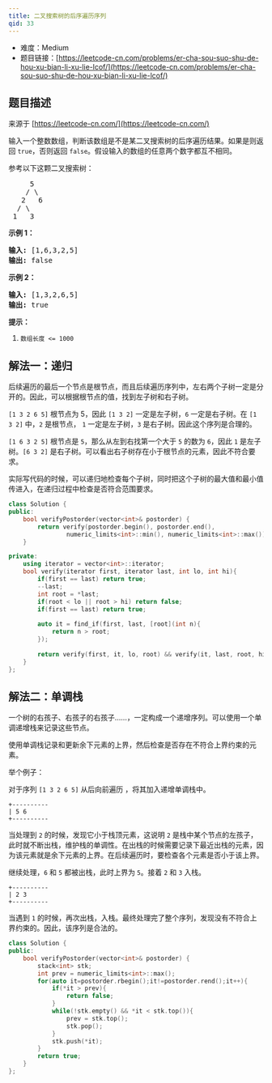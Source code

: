 ```yaml
---
title: 二叉搜索树的后序遍历序列
qid: 33
---
```



- 难度：Medium
- 题目链接：[https://leetcode-cn.com/problems/er-cha-sou-suo-shu-de-hou-xu-bian-li-xu-lie-lcof/](https://leetcode-cn.com/problems/er-cha-sou-suo-shu-de-hou-xu-bian-li-xu-lie-lcof/)


## 题目描述

来源于 [https://leetcode-cn.com/](https://leetcode-cn.com/)

<p>输入一个整数数组，判断该数组是不是某二叉搜索树的后序遍历结果。如果是则返回&nbsp;<code>true</code>，否则返回&nbsp;<code>false</code>。假设输入的数组的任意两个数字都互不相同。</p>



<p>参考以下这颗二叉搜索树：</p>

<pre>     5
    / \
   2   6
  / \
 1   3</pre>

<p><strong>示例 1：</strong></p>

<pre><strong>输入: </strong>[1,6,3,2,5]
<strong>输出: </strong>false</pre>

<p><strong>示例 2：</strong></p>

<pre><strong>输入: </strong>[1,3,2,6,5]
<strong>输出: </strong>true</pre>



<p><strong>提示：</strong></p>

<ol>
	<li><code>数组长度 &lt;= 1000</code></li>
</ol>


## 解法一：递归

后续遍历的最后一个节点是根节点，而且后续遍历序列中，左右两个子树一定是分开的。因此，可以根据根节点的值，找到左子树和右子树。


`[1 3 2 6 5]` 根节点为 5，因此 `[1 3 2]` 一定是左子树，`6` 一定是右子树。在 `[1 3 2]` 中，`2` 是根节点， `1` 一定是左子树，`3` 是右子树。因此这个序列是合理的。

`[1 6 3 2 5]` 根节点是 `5`，那么从左到右找第一个大于 `5` 的数为 `6`，因此 `1` 是左子树。`[6 3 2]` 是右子树。可以看出右子树存在小于根节点的元素，因此不符合要求。

实际写代码的时候，可以递归地检查每个子树，同时把这个子树的最大值和最小值传进入，在递归过程中检查是否符合范围要求。

```cpp
class Solution {
public:
    bool verifyPostorder(vector<int>& postorder) {
        return verify(postorder.begin(), postorder.end(),
                numeric_limits<int>::min(), numeric_limits<int>::max());
    }

private:
    using iterator = vector<int>::iterator;
    bool verify(iterator first, iterator last, int lo, int hi){
        if(first == last) return true;
        --last;
        int root = *last;
        if(root < lo || root > hi) return false;
        if(first == last) return true;
        
        auto it = find_if(first, last, [root](int n){
            return n > root;
        });
        
        return verify(first, it, lo, root) && verify(it, last, root, hi);
    }
};
```

## 解法二：单调栈

一个树的右孩子、右孩子的右孩子……，一定构成一个递增序列。可以使用一个单调递增栈来记录这些节点。

使用单调栈记录和更新余下元素的上界，然后检查是否存在不符合上界约束的元素。

举个例子：

对于序列 `[1 3 2 6 5]` 从后向前遍历 ，将其加入递增单调栈中。

```
+----------
| 5 6
+----------
```

当处理到 `2` 的时候，发现它小于栈顶元素，这说明 `2` 是栈中某个节点的左孩子，此时就不断出栈，维护栈的单调性。在出栈的时候需要记录下最近出栈的元素，因为该元素就是余下元素的上界。在后续遍历时，要检查各个元素是否小于该上界。

继续处理，`6` 和 `5` 都被出栈，此时上界为 `5`。接着 `2` 和 `3` 入栈。

```
+----------
| 2 3
+----------
```

当遇到 `1` 的时候，再次出栈，入栈。最终处理完了整个序列，发现没有不符合上界约束的。因此，该序列是合法的。


```cpp
class Solution {
public:
    bool verifyPostorder(vector<int>& postorder) {
        stack<int> stk;
        int prev = numeric_limits<int>::max();
        for(auto it=postorder.rbegin();it!=postorder.rend();it++){
            if(*it > prev){
                return false;
            }
            while(!stk.empty() && *it < stk.top()){
                prev = stk.top();
                stk.pop();
            }
            stk.push(*it);
        }
        return true;
    }
};
```